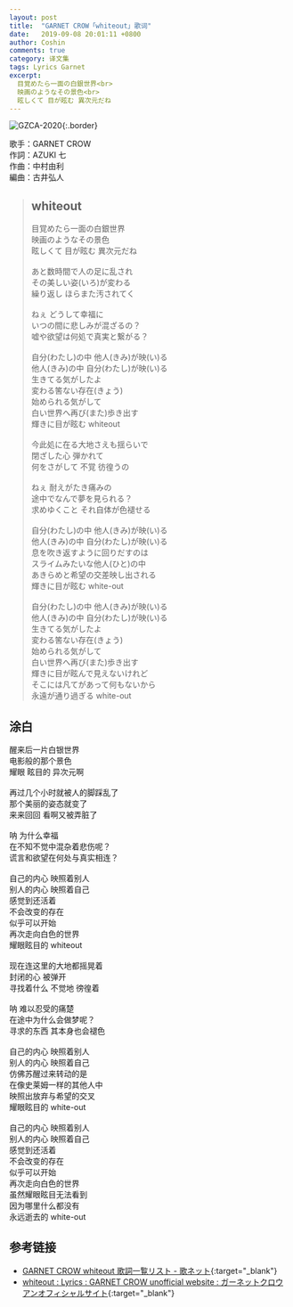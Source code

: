 ```yaml
---
layout: post
title:  "GARNET CROW「whiteout」歌词"
date:   2019-09-08 20:01:11 +0800
author: Coshin
comments: true
category: 译文集
tags: Lyrics Garnet
excerpt:
  目覚めたら一面の白銀世界<br>
  映画のようなその景色<br>
  眩しくて 目が眩む 異次元だね
---
```

![GZCA-2020](https://ganekuro.github.io/images/discography/single/GZCA-2020.jpg){:.border}

歌手：GARNET CROW<br>
作詞：AZUKI 七<br>
作曲：中村由利<br>
編曲：古井弘人

<blockquote class="original">
  <h2>whiteout</h2>
  <p>
    目覚めたら一面の白銀世界<br>
    映画のようなその景色<br>
    眩しくて 目が眩む 異次元だね<br>
    <br>
    あと数時間で人の足に乱され<br>
    その美しい姿(いろ)が変わる<br>
    繰り返し ほらまた汚されてく<br>
    <br>
    ねぇ どうして幸福に<br>
    いつの間に悲しみが混ざるの？<br>
    嘘や欲望は何処で真実と繋がる？<br>
    <br>
    自分(わたし)の中 他人(きみ)が映(い)る<br>
    他人(きみ)の中 自分(わたし)が映(い)る<br>
    生きてる気がしたよ<br>
    変わる筈ない存在(きょう)<br>
    始められる気がして<br>
    白い世界へ再び(また)歩き出す<br>
    輝きに目が眩む whiteout<br>
    <br>
    今此処に在る大地さえも揺らいで<br>
    閉ざした心 弾かれて<br>
    何をさがして 不覚 彷徨うの<br>
    <br>
    ねぇ 耐えがたき痛みの<br>
    途中でなんで夢を見られる？<br>
    求めゆくこと それ自体が色褪せる<br>
    <br>
    自分(わたし)の中 他人(きみ)が映(い)る<br>
    他人(きみ)の中 自分(わたし)が映(い)る<br>
    息を吹き返すように回りだすのは<br>
    スライムみたいな他人(ひと)の中<br>
    あきらめと希望の交差映し出される<br>
    輝きに目が眩む white-out<br>
    <br>
    自分(わたし)の中 他人(きみ)が映(い)る<br>
    他人(きみ)の中 自分(わたし)が映(い)る<br>
    生きてる気がしたよ<br>
    変わる筈ない存在(きょう)<br>
    始められる気がして<br>
    白い世界へ再び(また)歩き出す<br>
    輝きに目が眩んで見えないけれど<br>
    そこには凡てがあって何もないから<br>
    永遠が通り過ぎる white-out
  </p>
</blockquote>

<div class="translation">
  <h2>涂白</h2>
  <p>
    醒来后一片白银世界<br>
    电影般的那个景色<br>
    耀眼 眩目的 异次元啊<br>
    <br>
    再过几个小时就被人的脚踩乱了<br>
    那个美丽的姿态就变了<br>
    来来回回 看啊又被弄脏了<br>
    <br>
    呐 为什么幸福<br>
    在不知不觉中混杂着悲伤呢？<br>
    谎言和欲望在何处与真实相连？<br>
    <br>
    自己的内心 映照着别人<br>
    别人的内心 映照着自己<br>
    感觉到还活着<br>
    不会改变的存在<br>
    似乎可以开始<br>
    再次走向白色的世界<br>
    耀眼眩目的 whiteout<br>
    <br>
    现在连这里的大地都摇晃着<br>
    封闭的心 被弹开<br>
    寻找着什么 不觉地 徬徨着<br>
    <br>
    呐 难以忍受的痛楚<br>
    在途中为什么会做梦呢？<br>
    寻求的东西 其本身也会褪色<br>
    <br>
    自己的内心 映照着别人<br>
    别人的内心 映照着自己<br>
    仿佛苏醒过来转动的是<br>
    在像史莱姆一样的其他人中<br>
    映照出放弃与希望的交叉<br>
    耀眼眩目的 white-out<br>
    <br>
    自己的内心 映照着别人<br>
    别人的内心 映照着自己<br>
    感觉到还活着<br>
    不会改变的存在<br>
    似乎可以开始<br>
    再次走向白色的世界<br>
    虽然耀眼眩目无法看到<br>
    因为哪里什么都没有<br>
    永远逝去的 white-out
  </p>
</div>

## 参考链接

* [GARNET CROW whiteout 歌詞一覧リスト - 歌ネット](https://www.uta-net.com/song/20125/){:target="_blank"}
* [whiteout : Lyrics : GARNET CROW unofficial website : ガーネットクロウ アンオフィシャルサイト](https://ganekuro.github.io/lyrics/original/whiteout.html){:target="_blank"}
